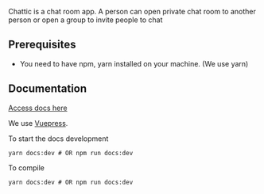 Chattic is a chat room app. A person can open private chat room to another person or open a group to invite people to chat

## Prerequisites

 - You need to have npm, yarn installed on your machine. (We  use yarn)

## Documentation

[Access docs here](https://condescending-shaw-ab7618.netlify.com/)

We use [Vuepress](https://vuepress.vuejs.org).

To start the docs development
```
yarn docs:dev # OR npm run docs:dev
```

To compile
```
yarn docs:dev # OR npm run docs:dev
```
